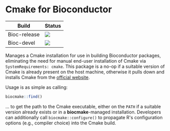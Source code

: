# Cmake for Bioconductor

|Build|Status|
|-----|----|
| Bioc-release | [![](https://bioconductor.org/shields/build/release/bioc/biocmake.svg)](https://bioconductor.org/checkResults/release/bioc-LATEST/biocmake) |
| Bioc-devel   | [![](https://bioconductor.org/shields/build/devel/bioc/biocmake.svg)](https://bioconductor.org/checkResults/devel/bioc-LATEST/biocmake) | 

Manages a Cmake installation for use in building Bioconductor packages,
eliminating the need for manual end-user installation of Cmake via `SystemRequirements: cmake`.
This package is a no-op if a suitable version of Cmake is already present on the host machine,
otherwise it pulls down and installs Cmake from the [official website](https://cmake.org/download/).

Usage is as simple as calling:

```r
biocmake::find()
```

... to get the path to the Cmake executable, either on the `PATH` if a suitable version already exists or in a **biocmake**-managed installation.
Developers can additionally call `biocmake::configure()` to propagate R's configuration options (e.g., compiler choice) into the Cmake build.
